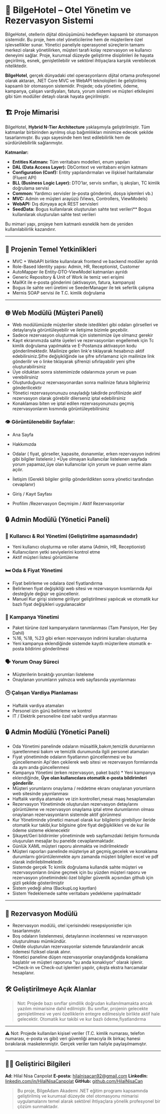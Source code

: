 # 🏨 BilgeHotel – Otel Yönetim ve Rezervasyon Sistemi

BilgeHotel, otellerin dijital dönüşümünü hedefleyen kapsamlı bir otomasyon sistemidir. Bu proje, hem otel yöneticilerine hem de müşterilere özel işlevsellikler sunar. Yönetici paneliyle operasyonel süreçlerin tamamı merkezi olarak yönetilirken, müşteri tarafı kolay rezervasyon ve kullanıcı deneyimi sağlar. Proje, kurumsal düzeyde geliştirme disiplinleri ile hayata geçirilmiş, esnek, genişletilebilir ve sektörel ihtiyaçlara karşılık verebilecek niteliktedir.

**BilgeHotel**, gerçek dünyadaki otel operasyonlarını dijital ortama profesyonel olarak aktaran, .NET Core MVC ve WebAPI teknolojileri ile geliştirilmiş kapsamlı bir otomasyon sistemidir. Projede; oda yönetimi, ödeme, kampanya, çalışan vardiyaları, fatura, yorum sistemi ve müşteri etkileşimi gibi tüm modüller detaylı olarak hayata geçirilmiştir.

## 🏗️ Proje Mimarisi

BilgeHotel, **Hybrid N-Tier Architecture** yaklaşımıyla geliştirilmiştir. Tüm katmanlar birbirinden ayrılmış olup bağımlılıkları minimize edecek şekilde tasarlanmıştır. Bu yapı sayesinde hem test edilebilirlik hem de sürdürülebilirlik sağlanmıştır.

**Katmanlar:**

* **Entities Katmanı:** Tüm veritabanı modelleri, enum yapıları
* **DAL (Data Access Layer):** DbContext ve veritabanı erişim katmanı
* **Configuration (Conf):** Entity yapılandırmaları ve ilişkisel haritalamalar (Fluent API)
* **BLL (Business Logic Layer):** DTO’lar, servis sınıfları, iş akışları, TC kimlik doğrulama servisi
* **Common:** Yardımcı servisler (e-posta gönderimi, dosya işlemleri vb.)
* **MVC:** Admin ve müşteri arayüzü (Views, Controllers, ViewModels)
* **WebAPI:** Dış dünyaya açık REST servisleri
* **SeedData:** Bogus kullanılarak oluşturulan sahte test verileri\*\* Bogus kullanılarak oluşturulan sahte test verileri

Bu mimari yapı, projeye hem katmanlı esneklik hem de yeniden kullanılabilirlik kazandırır.

---

## 🚀 Projenin Temel Yetkinlikleri

* MVC + WebAPI birlikte kullanılarak frontend ve backend modüler ayrıldı
* Role-Based Identity yapısı: Admin, HR, Receptionist, Customer
* AutoMapper ile Entity-DTO-ViewModel katmanları ayrıldı
* Generic Repository & Unit of Work ile temiz veri erişimi
* MailKit ile e-posta gönderimi (aktivasyon, fatura, kampanya)
* Bogus ile sahte veri üretimi ve SeederManager ile tek seferlik çalışma
* Mernis SOAP servisi ile T.C. kimlik doğrulama

---

## 🌐 Web Modülü (Müşteri Paneli)

* Web modülümüzde müşteriler sitede istedikleri gibi odaları görselleri ve detaylarıyla görüntüleyebilir ve iletişime bizimle geçebilir.
* Sadece rezervasyon oluşturmak için sistemimize üye olmanız gerekir
* Kayıt ekranımızda sahte üyeleri ve rezervasyonları engellemek için Tc kimlik doğrulama yapılmakta ve E-Postanıza aktivasyon kodu gönderilmektedir.
Mailinize gelen link'e tıklayarak hesabınızı aktif edebilirsiniz.Şifre değişikliğinde ise şifre sıfırlamanız için mailinize link gönderilir ve o linke tıklayarak
şifrenizi sıfırlayabilir yeni şifre oluşturabilirsiniz
* Üye olduktan sonra sistemimizde odalarımıza yorum ve puan verebilirsiniz
* Oluşturduğunuz rezervasyonardan sonra mailinize fatura bilgileriniz gönderilicektir
* Yönetici rezervasyonunuzu onayladığı takdirde profilinizde aktif rezervasyon olarak görebilir dilerseniz iptal edebilirsiniz
* Konaklaması biten ve iptal edilen rezervasyonunuzu geçmiş rezervasyonlarım kısmında görüntüleyebilirsiniz
  


### 👁️ Görüntülenebilir Sayfalar:

* Ana Sayfa

* Hakkımızda

* Odalar ( fiyat, görseller, kapasite, donanımlar, erken rezervasyon indirimi gibi bilgiler listelenir.)
  *Üye olmayan kullanıcılar listelenen sayfada yorum yapamaz,üye olan kullanıcılar için yorum ve puan verme alanı açılır.
  
* İletişim (Gerekli bilgiler girilip gönderildikten sonra yönetici tarafından cevaplanır)

* Giriş / Kayıt Sayfası

* Profilim /Rezervasyon Geçmişim / Aktif Rezervasyonlar


## 🔒 Admin Modülü (Yönetici Paneli)

### 👤 Kullanıcı & Rol Yönetimi (Geliştirilme aşamasındadır)

* Yeni kullanıcı oluşturma ve roller atama (Admin, HR, Receptionist)
* Kullanıcıların yetki seviyelerini kontrol etme
* Aktif müşteri listesi görüntüleme

### 🛏️ Oda & Fiyat Yönetimi


* Fiyat belirleme ve odalara özel fiyatlandırma
* Belirlenen fiyat değişikliği web sitesi ve rezervasyon kısımlarında Api desteğiyle değişir ve güncellenir.
* Manuel Kur girişi sisteme giriliyor geliştirilmesi yapılıcak ve otomatik kur bazlı fiyat değişikleri uygulanacaktır

### 🎯 Kampanya Yönetimi

* Paket türüne özel kampanyaların tanımlanması (Tam Pansiyon, Her Şey Dahil)
* %16, %18, %23 gibi erken rezervasyon indirimi kuralları oluşturma
* Yeni kampanya eklendiğinde sistemde kayıtlı müşterilere otomatik e-posta bildirimi gönderilmesi


### 🗣️ Yorum Onay Süreci

* Müşterilerin bıraktığı yorumları listeleme
* Onaylanan yorumların yalnızca web sayfasında yayınlanması

### 🕒 Çalışan Vardiya Planlaması

* Haftalık vardiya atamaları
* Personel izin günü belirleme ve kontrol
* IT / Elektrik personeline özel sabit vardiya atanması



## 🔒 Admin Modülü (Yönetici Paneli)

  * Oda Yönetimi panelinde odaların müsaitlik,bakım,temizlik durumlarının işaretlenmesi bakım ve temizlik durumunda ilgili personel atamaları
  * Fiyat yönetiminde odaların fiyatlarının güncellenmesi ve bu güncellemenin Api'den çekilerek web sitesi ve rezervasyon formlarında da aynı anda güncellenmesi
  * Kampanya Yönetimi (erken rezervasyon, paket bazlı)  * Yeni kampanya eklendiğinde, **Üye olan kullanıcılara otomatik e-posta bildirimleri gönderilir**.
  * Müşteri yorumlarını onaylama / reddetme ekranı onaylanan yorumların web sitesinde yayınlanması
  * Haftalık vardiya atamaları ve izin kontrolleri,mesai maaş hesaplamaları
  * Rezervasyon Yönetiminde oluşturulan rezervasyon detaylarını görüntüleme ve rezervasyon onaylama iptal etme durumlarının olması onaylanan rezervasyonların sistemde aktif görünmesi
  * Kur Yönetiminde yönetici manuel olarak kur bilgilerini girebiliyor ileride otomatik kur takibi,kur bilgisine göre fiyat değişiklikleri ve de kur ile ödeme sisteme eklenecektir
  * Şikayet/Geri bildirimler yönetiminde web sayfamızdaki iletişim formunda oluşurulan mesajlar bu panelde cevaplanmaktadır.
  * Günlük XAML müşteri raporu alınmakta ve indirilmektedir
  * Müşteri raporları panelinde müşteriye ait geçmiş,gecelek ve konaklama durumlarnı görüntülenmekte aynı zamanda müşteri bilgileri excel ve pdf olarak indirilebilmektedir.
  * Sistemde gerçek Tc kimlik doğrulama kullandık sahte müşteri ve rezervasyonların önüne geçmek için bu yüzden müşteri raporu ve rezervasyon yönetimindeki özel bilgiler güvenlik açısından
  github için gizli şekilde gösterilmiştir
  * Sistem yedeği alma (BackupLog kayıtları)
  * Sistem Yedeklemede sahte veritabanı yedekleme yapılmaktadır
    
---

## 📅 Rezervasyon Modülü 

* Rezervasyon modülü, otel içerisindeki resepsiyonistler için tasarlanmıştır.
* Boş odaların listelenmesi, detaylarının incelenmesi ve rezervasyon oluşturulması mümkündür.
* Otelde oluşturulan rezervasyonlar sistemde faturalandırılır ancak ödemesi fiziksel olarak alınır.
* Yönetici paneline düşen rezervasyonlar onaylandığında konaklama başlatılır ve müşteri raporuna "şu anda konaklıyor" olarak işlenir.
*Check-in ve Check-out işlemleri yapılır, çıkışta ekstra harcamalar hesaplanır.


## 🛠️ Geliştirilmeye Açık Alanlar

> Not: Projede bazı sınıflar şimdilik doğrudan kullanılmamakta ancak yazılım mimarisine dahil edilmiştir. Bu sınıflar, projenin gelecekte genişletilmesi ve yeni özelliklerin entegre edilmesiyle birlikte aktif hale gelecektir.
> Otomatik kur takibi ve kur bazlı ödeme,fiyatlandırma


---

⚠️ Not: Projede kullanılan kişisel veriler (T.C. kimlik numarası, telefon numarası, e-posta vs gibi) veri güvenliği amacıyla ilk birkaç hanesi bırakılarak maskelenmiştir. Gerçek veriler tam haliyle paylaşılmamıştır.

---

## 👩‍💻 Geliştirici Bilgileri

**Ad:** Hilal Nisa Canpolat
**E-posta:** [hilalnisacan92@gmail.com](mailto:hilalnisacan92@gmail.com)
**LinkedIn:** [linkedin.com/in/HilalNisaCanpolat](https://linkedin.com/in/HilalNisaCanpolat)
**GitHub:** [github.com/HilalNisaCan](https://github.com/HilalNisaCan)

> Bu proje, BilgeAdam Akademi .NET eğitim programı kapsamında geliştirilmiş ve kurumsal düzeyde otel otomasyonu mimarisi uygulamalarını temel alarak sektörel ihtiyaçlara yönelik profesyonel bir çözüm sunmaktadır.
